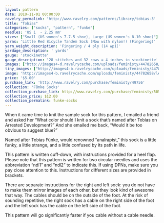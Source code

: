 ```yaml
---
layout: pattern
date: 2010-11-01 00:00:00
ravelry_permalink: 'http://www.ravelry.com/patterns/library/tobias-3'
title: "Tobias"
categories: ["socks", "pattern", "funke"]
needles: 'US 1  - 2.25 mm'
sizes: ["Small (US women's 7-7.5 shoe), Large (US women's 8-10 shoe)"]
yarns: 'Little Red Bicycle Tandem Sock (Now with nylon!) (Fingering)'
yarn_weight_description: 'Fingering / 4 ply (14 wpi)'
yardage_description: ' yards'
gauge: 'stockinette'
gauge_description: '28 stitches and 32 rows = 4 inches in stockinette'
images: ["http://images4-d.ravelrycache.com/uploads/feministy/44782658/leg-watermark_medium.jpg", "http://images4-b.ravelrycache.com/uploads/feministy/44782691/blocker-watermark_medium.jpg", "http://images4.ravelrycache.com/uploads/feministy/44782757/foot-watermark_medium.jpg", "http://images4-d.ravelrycache.com/uploads/feministy/44782818/yarn-watermark_medium.jpg"]
tiny_images: ["http://images4-b.ravelrycache.com/uploads/feministy/44782658/leg-watermark_square.jpg", "http://images4.ravelrycache.com/uploads/feministy/44782691/blocker-watermark_square.jpg", "http://images4-b.ravelrycache.com/uploads/feministy/44782757/foot-watermark_square.jpg", "http://images4-b.ravelrycache.com/uploads/feministy/44782818/yarn-watermark_square.jpg"]
image: 'http://images4-b.ravelrycache.com/uploads/feministy/44782658/leg-watermark_square.jpg'
price: '$5.00'
purchase_link: 'http://www.ravelry.com/purchase/feministy/49756'
collection: 'Fünke Socks'
collection_purchase_link: http://www.ravelry.com/purchase/feministy/50578 
collection_price: $12.00 
collection_permalink: funke-socks 
---
```

<p>When it came time to knit the sample sock for this pattern, I emailed a friend and asked her “What color should I knit a sock that’s named after Tobias on Arrested Development?” And she emailed me back, “Would it be too obvious to suggest blue?”</p>

<p>Named after Tobias Fünke, would renowned “analrapist,” this sock is a little funky, a little strange, and a little confused by its path in life.</p>

<p>This pattern is written cuff-down, with instructions provided for a heel flap. Please note that this pattern is written for two circular needles and uses the abbreviation “ndl1” and “ndl2” to indicate this. If using DPNs, make sure you pay close attention to this. Instructions for different sizes are provided in <span>brackets</span>.</p>

<p>There are separate instructions for the right and left sock: you do not have to make them mirror images of each other, but they look kind of awesome that way. The cables should be on the outside of the foot. At the risk of sounding repetitive, the right sock has a cable on the right side of the foot and the left sock has the cable on the left side of the foot.</p>

<p>This pattern will go significantly faster if you cable without a cable needle.</p>